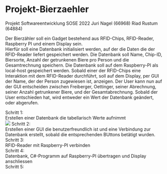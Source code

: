 # Projekt-Bierzaehler
Projekt Softwareentwicklung SOSE 2022 Juri Nagel (66968) Riad Rustum (64884)

Der Bierzähler soll ein Gadget bestehend aus RFID-Chips, RFID-Reader, Raspberry PI und einem Display sein.<br>
Hierfür soll eine Datenbank initialisiert werden, auf der die Daten die der RFID-Reader liefert gespeichert werden. Die Datenbank soll Name, Chip-ID, 
Biersorte, Anzahl der getrunkenen Biere pro Person und die Gesamtrechnung speichern. Die Datenbank soll auf dem Raspberry-PI als 
local-host gespeichert werden. Sobald einer der RFID-Chips eine Interaktion mit dem RFID-Reader durchführt, soll auf dem Display, per GUI der Name, der der Person zugewiesen ist, anzeigen.
Der User kann nun auf der GUI entscheiden zwischen Freiberger, Oettinger, seiner Abrechnung, seiner Anzahl getrunkener Biere, und der Gesamtabrechnung.
Sobald der User entschieden hat, wird entweder ein Wert der Datenbank geändert, oder abgerufen. <br> 

Schritt 1:<br> 
Erstellen einer Datenbank die tabellarisch Werte aufnimmt<br> 
![](Mindmaps-Version-2/CHipkarte.jpg)
Schritt 2:<br> 
Erstellen einer GUI die benutzerfreundlich ist und eine Verbindung zur Datenbank erstellt, sobald die entsprechenden BUttons betätigt wurden.<br> 
Schritt 3: <br> 
RFID-Reader mit Raspberry-PI verbinden <br> 
Schritt 4: <br> 
Datenbank, C#-Programm auf Raspberry-PI übertragen und Display anschliessen <br> 
Schritt 5: <br> 




